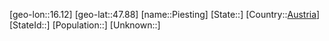 ﻿---
location: [47.88,16.12]
type: City
tags:
- geo/City


SpocWebEntityId: 33366
isDeleted: false
confidential: public

---
[geo-lon::16.12]
[geo-lat::47.88]
[name::Piesting]
[State::]
[Country::[Austria](geo/Continent/Europe/Austria.md)]
[StateId::]
[Population::]
[Unknown::]

